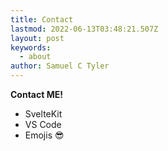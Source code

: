```yaml
---
title: Contact
lastmod: 2022-06-13T03:48:21.507Z
layout: post
keywords:
  - about
author: Samuel C Tyler
---
```


**Contact ME!**

- SvelteKit
- VS Code
- Emojis 😎
